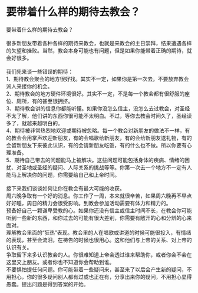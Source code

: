 # 要带着什么样的期待去教会？



<p>要带着什么样的期待去教会？<br />
&nbsp;<br />
很多新朋友带着各种各样的期待来教会，也就是来教会的主日崇拜，结果遭遇各样的失望和挫败。当然，教会本身可能也有问题，但是如果你能带着正确的期待，就会好很多。<br />
&nbsp;<br />
我们先来谈一些错误的期待：<br />
1、期待教会聚会的地方很好找。其实不一定，如果你是第一次去，不要放弃教会派人来接你的机会。<br />
2、期待教会的地方硬件环境很好。其实不一定，不是每一个教会都有很舒服的座位、厕所，有的甚至很拥挤。<br />
3、期待教会讲的信息你都能听懂。如果你没怎么信主，没怎么去过教会，对圣经不太了解，他们讲的东西你很可能不太明白。不过，等你去教会时间久了，圣经读多了，就越来越明白的。<br />
4、期待被非常热烈地欢迎或期待被忽略。每一个教会对新朋友的做法不一样，有的教会会用掌声欢迎新朋友，有的会唱歌给新朋友，有的会给新朋友送礼物，有的会留新朋友下来彼此认识，有的会请新朋友吃饭，有的什么也不做。所以你要有心理准备。<br />
5、期待自己带去的问题能马上被解决。这些问题可能包括身体的疾病、情绪的困扰、对圣地或圣经的疑问、人际关系的挑战等等。你第一次去一个地方不一定有人能马上解决你的问题，你需要给自己和上帝时间。<br />
&nbsp;<br />
接下来我们谈谈如何让你在教会有最大可能的收获。<br />
周六晚争取有一个好的消息。你工作了一周，本来就很辛苦，如果周六晚再不早点好好睡，周日的精力会很受影响。到教会参加活动需要有体力和精力的。<br />
预备好自己一颗谦卑受教的心。如果你还没有信主或信主时间不长，在教会你可能听到一些新的东西，和你过去的可能有很大差别，你需要有敞开的心和分辨的心来面对。<br />
理解教会里面的“狂热”表现。教会里的人在唱歌或讲道的时候可能很投入，有情绪的表现，甚至会流泪，在祷告的时候也很用心。这和他们与上帝的关系、对上帝的认识有关。<br />
争取留下来多认识教会的人。你很难知道上帝会透过谁来帮助你，或者你会不会在这里交上朋友。或者你也不知道你会帮助到谁。<br />
不要惧怕提任何问题。你可能带着一些疑问来，甚至来了以后会产生新的疑问，不用担心，你的很多疑问别人都有过或也正在有，分享出来你的疑问，不用担心显得愚蠢。提出问题是得到答案的开始。</p>